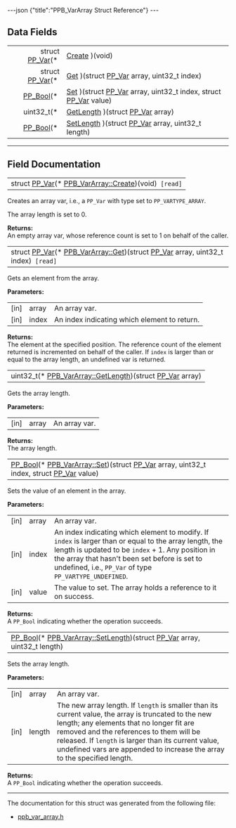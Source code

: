 ---json {"title":"PPB\_VarArray Struct Reference"} ---

Data Fields
-----------

<table><tbody><tr class="odd"><td style="text-align: right;">struct <a href="/docs/native-client/pepper_stable/c/struct_p_p___var/" class="el">PP_Var</a>(* </td><td><a href="/docs/native-client/pepper_stable/c/struct_p_p_b___var_array__1__0#af70ca94305325f09306058ec87f50ca5" class="el">Create</a> )(void)</td></tr><tr class="even"><td style="text-align: right;">struct <a href="/docs/native-client/pepper_stable/c/struct_p_p___var/" class="el">PP_Var</a>(* </td><td><a href="/docs/native-client/pepper_stable/c/struct_p_p_b___var_array__1__0#a20431bfeea806a1af61d4cca2f1f1437" class="el">Get</a> )(struct <a href="/docs/native-client/pepper_stable/c/struct_p_p___var/" class="el">PP_Var</a> array, uint32_t index)</td></tr><tr class="odd"><td style="text-align: right;"><a href="/docs/native-client/pepper_stable/c/group___enums#ga4f272d99be14aacafe08dfd4ef830918" class="el">PP_Bool</a>(* </td><td><a href="/docs/native-client/pepper_stable/c/struct_p_p_b___var_array__1__0#aea60f6d4917fa248237c6bfd1eda92fe" class="el">Set</a> )(struct <a href="/docs/native-client/pepper_stable/c/struct_p_p___var/" class="el">PP_Var</a> array, uint32_t index, struct <a href="/docs/native-client/pepper_stable/c/struct_p_p___var/" class="el">PP_Var</a> value)</td></tr><tr class="even"><td style="text-align: right;">uint32_t(* </td><td><a href="/docs/native-client/pepper_stable/c/struct_p_p_b___var_array__1__0#ab1163119c730c95fea571a4618b8cc8f" class="el">GetLength</a> )(struct <a href="/docs/native-client/pepper_stable/c/struct_p_p___var/" class="el">PP_Var</a> array)</td></tr><tr class="odd"><td style="text-align: right;"><a href="/docs/native-client/pepper_stable/c/group___enums#ga4f272d99be14aacafe08dfd4ef830918" class="el">PP_Bool</a>(* </td><td><a href="/docs/native-client/pepper_stable/c/struct_p_p_b___var_array__1__0#a4868611700bcca797bfae701870ce83b" class="el">SetLength</a> )(struct <a href="/docs/native-client/pepper_stable/c/struct_p_p___var/" class="el">PP_Var</a> array, uint32_t length)</td></tr></tbody></table>

------------------------------------------------------------------------

Field Documentation
-------------------

<span id="af70ca94305325f09306058ec87f50ca5" class="anchor" style="margin: 0;"></span>

<table><tbody><tr class="odd"><td>struct <a href="/docs/native-client/pepper_stable/c/struct_p_p___var/" class="el">PP_Var</a>(* <a href="/docs/native-client/pepper_stable/c/struct_p_p_b___var_array__1__0#af70ca94305325f09306058ec87f50ca5" class="el">PPB_VarArray::Create</a>)(void)<code> [read]</code></td></tr></tbody></table>

Creates an array var, i.e., a `PP_Var` with type set to `PP_VARTYPE_ARRAY`.

The array length is set to 0.

**Returns:**  
An empty array var, whose reference count is set to 1 on behalf of the caller.

<span id="a20431bfeea806a1af61d4cca2f1f1437" class="anchor" style="margin: 0;"></span>

<table><tbody><tr class="odd"><td>struct <a href="/docs/native-client/pepper_stable/c/struct_p_p___var/" class="el">PP_Var</a>(* <a href="/docs/native-client/pepper_stable/c/struct_p_p_b___var_array__1__0#a20431bfeea806a1af61d4cca2f1f1437" class="el">PPB_VarArray::Get</a>)(struct <a href="/docs/native-client/pepper_stable/c/struct_p_p___var/" class="el">PP_Var</a> array, uint32_t index)<code> [read]</code></td></tr></tbody></table>

Gets an element from the array.

**Parameters:**  
<table><tbody><tr class="odd"><td>[in]</td><td>array</td><td>An array var.</td></tr><tr class="even"><td>[in]</td><td>index</td><td>An index indicating which element to return.</td></tr></tbody></table>

<!-- -->

**Returns:**  
The element at the specified position. The reference count of the element returned is incremented on behalf of the caller. If `index` is larger than or equal to the array length, an undefined var is returned.

<span id="ab1163119c730c95fea571a4618b8cc8f" class="anchor" style="margin: 0;"></span>

<table><tbody><tr class="odd"><td>uint32_t(* <a href="/docs/native-client/pepper_stable/c/struct_p_p_b___var_array__1__0#ab1163119c730c95fea571a4618b8cc8f" class="el">PPB_VarArray::GetLength</a>)(struct <a href="/docs/native-client/pepper_stable/c/struct_p_p___var/" class="el">PP_Var</a> array)</td></tr></tbody></table>

Gets the array length.

**Parameters:**  
<table><tbody><tr class="odd"><td>[in]</td><td>array</td><td>An array var.</td></tr></tbody></table>

<!-- -->

**Returns:**  
The array length.

<span id="aea60f6d4917fa248237c6bfd1eda92fe" class="anchor" style="margin: 0;"></span>

<table><tbody><tr class="odd"><td><a href="/docs/native-client/pepper_stable/c/group___enums#ga4f272d99be14aacafe08dfd4ef830918" class="el">PP_Bool</a>(* <a href="/docs/native-client/pepper_stable/c/struct_p_p_b___var_array__1__0#aea60f6d4917fa248237c6bfd1eda92fe" class="el">PPB_VarArray::Set</a>)(struct <a href="/docs/native-client/pepper_stable/c/struct_p_p___var/" class="el">PP_Var</a> array, uint32_t index, struct <a href="/docs/native-client/pepper_stable/c/struct_p_p___var/" class="el">PP_Var</a> value)</td></tr></tbody></table>

Sets the value of an element in the array.

**Parameters:**  
<table><tbody><tr class="odd"><td>[in]</td><td>array</td><td>An array var.</td></tr><tr class="even"><td>[in]</td><td>index</td><td>An index indicating which element to modify. If <code>index</code> is larger than or equal to the array length, the length is updated to be <code>index</code> + 1. Any position in the array that hasn't been set before is set to undefined, i.e., <code>PP_Var</code> of type <code>PP_VARTYPE_UNDEFINED</code>.</td></tr><tr class="odd"><td>[in]</td><td>value</td><td>The value to set. The array holds a reference to it on success.</td></tr></tbody></table>

<!-- -->

**Returns:**  
A `PP_Bool` indicating whether the operation succeeds.

<span id="a4868611700bcca797bfae701870ce83b" class="anchor" style="margin: 0;"></span>

<table><tbody><tr class="odd"><td><a href="/docs/native-client/pepper_stable/c/group___enums#ga4f272d99be14aacafe08dfd4ef830918" class="el">PP_Bool</a>(* <a href="/docs/native-client/pepper_stable/c/struct_p_p_b___var_array__1__0#a4868611700bcca797bfae701870ce83b" class="el">PPB_VarArray::SetLength</a>)(struct <a href="/docs/native-client/pepper_stable/c/struct_p_p___var/" class="el">PP_Var</a> array, uint32_t length)</td></tr></tbody></table>

Sets the array length.

**Parameters:**  
<table><tbody><tr class="odd"><td>[in]</td><td>array</td><td>An array var.</td></tr><tr class="even"><td>[in]</td><td>length</td><td>The new array length. If <code>length</code> is smaller than its current value, the array is truncated to the new length; any elements that no longer fit are removed and the references to them will be released. If <code>length</code> is larger than its current value, undefined vars are appended to increase the array to the specified length.</td></tr></tbody></table>

<!-- -->

**Returns:**  
A `PP_Bool` indicating whether the operation succeeds.

------------------------------------------------------------------------

The documentation for this struct was generated from the following file:

-   <a href="/docs/native-client/pepper_stable/c/ppb__var__array_8h/" class="el">ppb_var_array.h</a>
